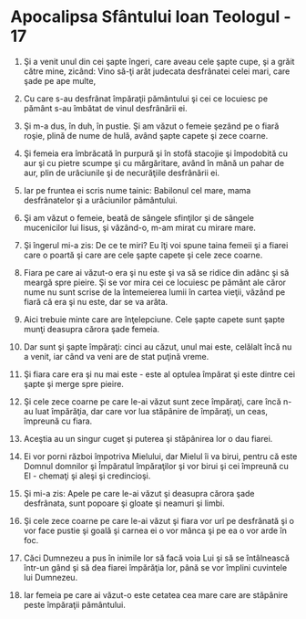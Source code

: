 # Apocalipsa Sf&#226;ntului Ioan Teologul - 17

1. Şi a venit unul din cei şapte îngeri, care aveau cele şapte cupe, şi a grăit către mine, zicând: Vino să-ţi arăt judecata desfrânatei celei mari, care şade pe ape multe, 

2. Cu care s-au desfrânat împăraţii pământului şi cei ce locuiesc pe pământ s-au îmbătat de vinul desfrânării ei. 

3. Şi m-a dus, în duh, în pustie. Şi am văzut o femeie şezând pe o fiară roşie, plină de nume de hulă, având şapte capete şi zece coarne. 

4. Şi femeia era îmbrăcată în purpură şi în stofă stacojie şi împodobită cu aur şi cu pietre scumpe şi cu mărgăritare, având în mână un pahar de aur, plin de urâciunile şi de necurăţiile desfrânării ei. 

5. Iar pe fruntea ei scris nume tainic: Babilonul cel mare, mama desfrânatelor şi a urâciunilor pământului. 

6. Şi am văzut o femeie, beată de sângele sfinţilor şi de sângele mucenicilor lui Iisus, şi văzând-o, m-am mirat cu mirare mare. 

7. Şi îngerul mi-a zis: De ce te miri? Eu îţi voi spune taina femeii şi a fiarei care o poartă şi care are cele şapte capete şi cele zece coarne. 

8. Fiara pe care ai văzut-o era şi nu este şi va să se ridice din adânc şi să meargă spre pieire. Şi se vor mira cei ce locuiesc pe pământ ale căror nume nu sunt scrise de la întemeierea lumii în cartea vieţii, văzând pe fiară că era şi nu este, dar se va arăta. 

9. Aici trebuie minte care are înţelepciune. Cele şapte capete sunt şapte munţi deasupra cărora şade femeia. 

10. Dar sunt şi şapte împăraţi: cinci au căzut, unul mai este, celălalt încă nu a venit, iar când va veni are de stat puţină vreme. 

11. Şi fiara care era şi nu mai este - este al optulea împărat şi este dintre cei şapte şi merge spre pieire. 

12. Şi cele zece coarne pe care le-ai văzut sunt zece împăraţi, care încă n-au luat împărăţia, dar care vor lua stăpânire de împăraţi, un ceas, împreună cu fiara. 

13. Aceştia au un singur cuget şi puterea şi stăpânirea lor o dau fiarei. 

14. Ei vor porni război împotriva Mielului, dar Mielul îi va birui, pentru că este Domnul domnilor şi Împăratul împăraţilor şi vor birui şi cei împreună cu El - chemaţi şi aleşi şi credincioşi. 

15. Şi mi-a zis: Apele pe care le-ai văzut şi deasupra cărora şade desfrânata, sunt popoare şi gloate şi neamuri şi limbi. 

16. Şi cele zece coarne pe care le-ai văzut şi fiara vor urî pe desfrânată şi o vor face pustie şi goală şi carnea ei o vor mânca şi pe ea o vor arde în foc. 

17. Căci Dumnezeu a pus în inimile lor să facă voia Lui şi să se întâlnească într-un gând şi să dea fiarei împărăţia lor, până se vor împlini cuvintele lui Dumnezeu. 

18. Iar femeia pe care ai văzut-o este cetatea cea mare care are stăpânire peste împăraţii pământului. 

